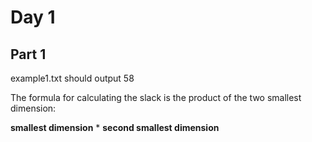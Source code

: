 # Day 1

## Part 1

example1.txt should output 58

The formula for calculating the slack is the product of the two smallest dimension: 

**smallest dimension** * **second smallest dimension**